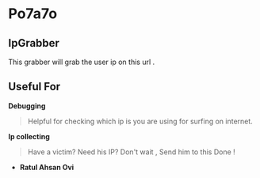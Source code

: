 # Po7a7o
## IpGrabber 

This grabber will grab the user ip on this url .

## Useful For
**Debugging**
> Helpful for checking which ip is you are using for surfing on internet. 

**Ip collecting**
> Have a victim? Need his IP? Don't wait , Send him to this Done !

- **Ratul Ahsan Ovi**